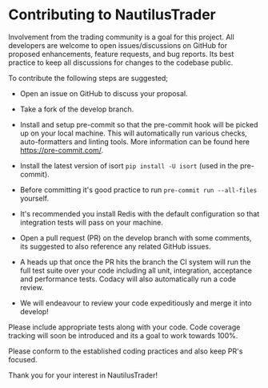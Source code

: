 # Contributing to NautilusTrader

Involvement from the trading community is a goal for this project. All developers
are welcome to open issues/discussions on GitHub for proposed enhancements, feature
requests, and bug reports. Its best practice to keep all discussions for changes
to the codebase public.

To contribute the following steps are suggested;

- Open an issue on GitHub to discuss your proposal.

- Take a fork of the develop branch.

- Install and setup pre-commit so that the pre-commit hook will be picked up on
  your local machine. This will automatically run various checks, auto-formatters
  and linting tools. More information can be found here https://pre-commit.com/.

- Install the latest version of isort `pip install -U isort` (used in the pre-commit).

- Before committing it's good practice to run `pre-commit run --all-files` yourself.

- It's recommended you install Redis with the default configuration so that integration
  tests will pass on your machine.

- Open a pull request (PR) on the develop branch with some comments, its suggested to
  also reference any related GitHub issues.

- A heads up that once the PR hits the branch the CI system will run the full test suite over
  your code including all unit, integration, acceptance and performance tests.
  Codacy will also automatically run a code review.

- We will endeavour to review your code expeditiously and merge it into develop!

Please include appropriate tests along with your code. Code coverage tracking
will soon be introduced and its a goal to work towards 100%.

Please conform to the established coding practices and also keep PR's focused.

Thank you for your interest in NautilusTrader!
